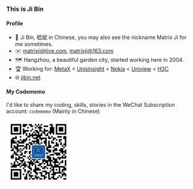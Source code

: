 ### This is Ji Bin

#### Profile

- 👨 Ji Bin, 嵇斌 in Chinese, you may also see the nickname Matrix Ji for me sometimes.
- ✉️ matrixji@live.com, matrixji@163.com
- 🗺️ Hangzhou, a beautiful garden city, started working here in 2004.
- 🏆 Working for: [MetaX](https://www.metax-tech.com/) < [Unisinsight](https://www.unisinsight.com) < [Nokia](https://www.nokia.com/) < [Uniview](https://www.uniview.com) < [H3C](https://h3c.com)
- 🌐 [jibin.net](https://jibin.net)

#### My Codememo
I'd like to share my coding, skills, stories in the WeChat Subscription account: `codememo` (Mainly in Chinese)
<div>
<img src="static/qrcode.jpg" width="auto" height="172" />
</div>

